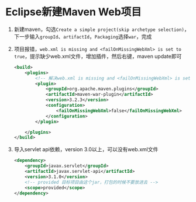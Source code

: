 # Eclipse新建Maven Web项目

1. 新建maven，勾选`Create a simple project(skip archetype selection)`，下一步输入`groupId`、`artifactId`，`Packaging`选择`war`，完成

2. 项目报错，`web.xml is missing and <failOnMissingWebXml> is set to true`，提示缺少web.xml文件，增加插件，然后右键，maven update即可

   ```xml
   <build>
       <plugins>
           <!-- 解决web.xml is missing and <failOnMissingWebXml> is set to true -->
           <plugin>
               <groupId>org.apache.maven.plugins</groupId>
               <artifactId>maven-war-plugin</artifactId>
               <version>3.2.3</version>
               <configuration>
                   <failOnMissingWebXml>false</failOnMissingWebXml>
               </configuration>
           </plugin>
   
       </plugins>
   </build>
   ```

3. 导入servlet api依赖，version 3.0以上，可以没有web.xml文件

   ```xml
   <dependency>
       <groupId>javax.servlet</groupId>
       <artifactId>javax.servlet-api</artifactId>
       <version>3.1.0</version>
       <!-- provided 目标项目由这个jar，打包的时候不要放进去 -->
       <scope>provided</scope>
   </dependency>
   ```

   
